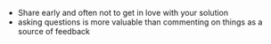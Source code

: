 - Share early and often not to get in love with your solution
- asking questions is more valuable than commenting on things as a source of feedback